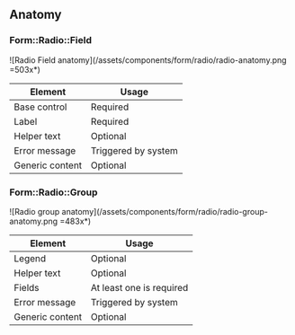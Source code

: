 ## Anatomy

### Form::Radio::Field

![Radio Field anatomy](/assets/components/form/radio/radio-anatomy.png =503x*)

| Element           | Usage                                                       |
|-------------------|-------------------------------------------------------------|
| Base control      | Required                                                    |
| Label             | Required                                                    |
| Helper text       | Optional                                                    |
| Error message     | Triggered by system                                         |
| Generic content   | Optional                                                    |

### Form::Radio::Group

![Radio group anatomy](/assets/components/form/radio/radio-group-anatomy.png =483x*)

| Element           | Usage                                                       |
|-------------------|-------------------------------------------------------------|
| Legend            | Optional                                                    |
| Helper text       | Optional                                                    |
| Fields            | At least one is required                                    |
| Error message     | Triggered by system                                         |
| Generic content   | Optional                                                    |
